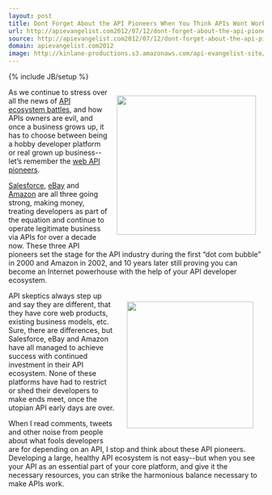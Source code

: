 ```yaml
---
layout: post
title: Dont Forget About the API Pioneers When You Think APIs Wont Work
url: http://apievangelist.com2012/07/12/dont-forget-about-the-api-pioneers-when-you-think-apis-wont-work/
source: http://apievangelist.com2012/07/12/dont-forget-about-the-api-pioneers-when-you-think-apis-wont-work/
domain: apievangelist.com2012
image: http://kinlane-productions.s3.amazonaws.com/api-evangelist-site/blog/ebay-developer-program-history.png
---
```

{% include JB/setup %}
<p><a title="Salesforce" href="/2011/01/28/history-of-apis-salesforce-com/"><img style="padding: 15px;" src="http://kinlane-productions.s3.amazonaws.com/salesforce/salesforce-original-web-site.png" alt="" width="275" align="right" /></a></p>
<p>As we continue to stress over all the news of <a title="API Ecosystem Battles" href="/2012/06/29/the-api-economy-welcomes-its-early-trade-wars/">API ecosystem battles</a>, and how APIs owners are evil, and once a business grows up, it has to choose between being a hobby developer platform or real grown up business--let&rsquo;s remember the <a title="web API pioneers" href="/2011/02/10/history-of-apis-birth-through-social/">web API pioneers</a>.</p>
<p><a title="Salesforce" href="/2011/01/28/history-of-apis-salesforce-com/">Salesforce</a>, <a title="ebay" href="/2011/01/26/history-of-apis-ebay/">eBay</a> and <a title="Amazon" href="/2011/01/28/history-of-apis-amazon-e-commerce/">Amazon</a> are all three going strong, making money, treating developers as part of the equation and continue to operate legitimate business via APIs for over a decade now.  These three API pioneers set the stage for the API industry during the first &ldquo;dot com bubble&rdquo; in 2000 and Amazon in 2002, and 10 years later still proving you can become an Internet powerhouse with the help of your API developer ecosystem.</p>
<p><a href="/2011/01/26/history-of-apis-ebay/"><img style="padding: 20px;" src="http://kinlane-productions.s3.amazonaws.com/ebay/ebay-developer-program-history.png" alt="" width="250" align="right" /></a></p>
<p>API skeptics always step up and say they are different, that they have core web products, existing business models, etc. Sure, there are differences, but Salesforce, eBay and Amazon have all managed to achieve success with continued investment in their API ecosystem.  None of these platforms have had to restrict or shed their developers to make ends meet, once the utopian API early days are over.</p>
<p>When I read comments, tweets and other noise from people about what fools developers are for depending on an API, I stop and think about these API pioneers.  Developing a large, healthy API ecosystem is not easy--but when you see your API as an essential part of your core platform, and give it the necessary resources, you can strike the harmonious balance necessary to make APIs work.</p>
